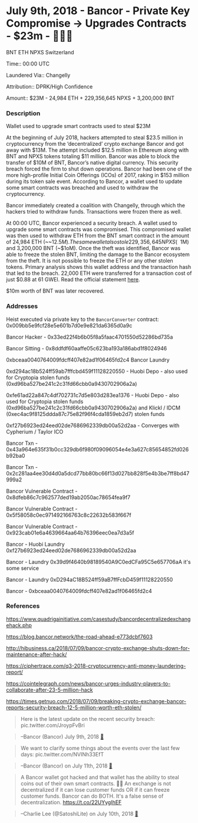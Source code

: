 # July 9th, 2018 - Bancor - Private Key Compromise -> Upgrades Contracts - $23m - 🔑🇰🇵

BNT ETH NPXS Switzerland

Time:: 00:00 UTC

Laundered Via:: Changelly

Attribution:: DPRK/High Confidence

Amount:: $23M - 24,984 ETH + 229,356,645 NPXS + 3,200,000 BNT

### Description

Wallet used to upgrade smart contracts used to steal $23M

At the beginning of July 2018, hackers attempted to steal $23.5 million in cryptocurrency from the ‘decentralized’ crypto exchange Bancor and got away with $13M. The attempt included $12.5 million in Ethereum along with BNT and NPXS tokens totaling $11 million. Bancor was able to block the transfer of $10M of BNT, Bancor’s native digital currency. This security breach forced the firm to shut down operations. Bancor had been one of the more high-profile Initial Coin Offerings (ICOs) of 2017, raking in $153 million during its token sale event. According to Bancor, a wallet used to update some smart contracts was breached and used to withdraw the cryptocurrency.

Bancor immediately created a coalition with Changelly, through which the hackers tried to withdraw funds. Transactions were frozen there as well.

At 00:00 UTC, Bancor experienced a security breach. A wallet used to upgrade some smart contracts was compromised. This compromised wallet was then used to withdraw ETH from the BNT smart contract in the amount of 24,984 ETH (~~$12.5M). The same wallet also stole 229,356,645 NPXS (~~$1M) and 3,200,000 BNT (~$1oM). Once the theft was identified, Bancor was able to freeze the stolen BNT, limiting the damage to the Bancor ecosystem from the theft. It is not possible to freeze the ETH or any other stolen tokens. Primary analysis shows this wallet address and the transaction hash that led to the breach. 22,000 ETH were transferred for a transaction cost of just $0.88 at 61 GWEI. Read the official statement [here](https://twitter.com/Bancor/status/1016420621666963457).

$10m worth of BNT was later recovered. 

### Addresses

Heist executed via private key to the `BancorConverter` contract: 0x009bb5e9fcf28e5e601b7d0e9e821da6365d0a9c

Bancor Hacker - 0x33ed22f4b6b05f8a5faac4701550d52286bd735a

Bancor Sitting - 0x8ddfdf60aaffe05c623ba193a186abd1f8024946

0xbceaa0040764009fdcff407e82ad1f06465fd2c4 Bancor Laundry

0xd294ac18b524ff59ab7fffcbd459f11128220550 - Huobi Depo - also used for Cryptopia stolen funds (0xd96ba527be241c2c31fd66cbb0a9430702906a2a)

0xfe61ad22a847c4df702731c7d5e803d283ea1376 - Huobi Depo - also used for Cryptopia stolen funds (0xd96ba527be241c2c31fd66cbb0a9430702906a2a) and Klickl / IDCM (0xec4ac9f8125ddda87c75e82f96f4cda1859eb2d7) stolen funds

0xf27b6923ed24eed02de7686962339db00a52d2aa - Converges with Cypherium / Taylor ICO

Bancor Txn - 0x43a964e635f31b0cc329db6f980f09096054e4e3a627c85654852fd026b92ba0

Bancor Txn - 0x2c281aa4ee30d4d0a5dcd77bb80bc66f13d027bb828f5e4b3be7ff8bd47999a2

Bancor Vulnerable Contract - 0x8dfeb86c7c962577ded19ab2050ac78654fea9f7 

Bancor Vulnerable Contract - 0x5f58058c0ec971492166763c8c22632b583f667f 

Bancor Vulnerable Contract - 0x923cab01e6a4639664aa64b76396eec0ea7d3a5f

Bancor - Huobi Laundry 0xf27b6923ed24eed02de7686962339db00a52d2aa

Bancor - Laundry 0x39d9f4640b98189540A9C0edCFa95C5e657706aA it's some service

Bancor - Laundry 0xD294aC18B524ff59aB7ffFcbD459f11128220550

Bancor - 0xbceaa0040764009fdcff407e82ad1f06465fd2c4

### References

https://www.quadrigainitiative.com/casestudy/bancordecentralizedexchangehack.php

https://blog.bancor.network/the-road-ahead-e773dcbf7603

http://hibusiness.ca/2018/07/09/bancor-crypto-exchange-shuts-down-for-maintenance-after-hack/

https://ciphertrace.com/q3-2018-cryptocurrency-anti-money-laundering-report/

https://cointelegraph.com/news/bancor-urges-industry-players-to-collaborate-after-23-5-million-hack

https://times.getnuo.com/2018/07/09/breaking-crypto-exchange-bancor-reports-security-breach-12-5-million-worth-eth-stolen/

> Here is the latest update on the recent security breach: pic.twitter.com/JroypFvBri

> –Bancor (Bancor) July 9th, 2018 [🔗](https://twitter.com/Bancor/status/1016420621666963457) 

> We want to clarify some things about the events over the last few days: pic.twitter.com/NVINh33EfT

> –Bancor (Bancor) on July 11th, 2018 [🔗](https://twitter.com/Bancor/status/1017012630639259654) 

> A Bancor wallet got hacked and that wallet has the ability to steal coins out of their own smart contracts. 🤦‍♂️ An exchange is not decentralized if it can lose customer funds OR if it can freeze customer funds. Bancor can do BOTH. It's a false sense of decentralization. https://t.co/22UYygIhEF

> –Charlie Lee (@SatoshiLite) on July 10th, 2018 [🔗](https://twitter.com/SatoshiLite/status/1016499756158234624) 

